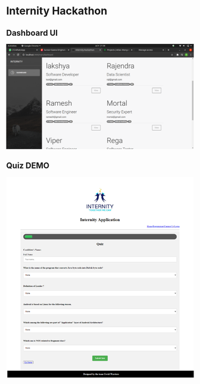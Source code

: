 # Internity Hackathon




## Dashboard UI
![screen shot](dashboard.png)

## Quiz DEMO
 
![screen shot quiz](quiz.png)
